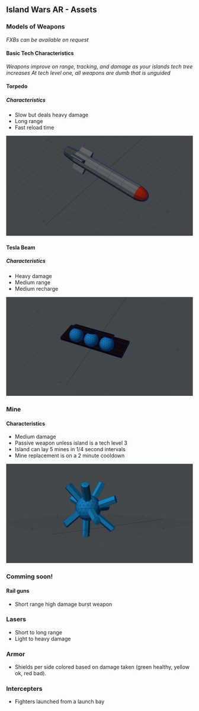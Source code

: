 ## Island Wars AR - Assets
### Models of Weapons
*FXBs can be available on request*
#### Basic Tech Characteristics
*Weapons improve on range, tracking, and damage as your islands tech tree increases*
*At tech level one, all weapons are dumb that is unguided*
#### Torpedo
##### Characteristics
- Slow but deals heavy damage
- Long range
- Fast reload time

![Torpedo](https://github.com/tibales1/NYU-AR_VR_Captone/blob/main/models/torpedo.JPG)

#### Tesla Beam
##### Characteristics
- Heavy damage
- Medium range
- Medium recharge

![Tesla Beam](https://github.com/tibales1/NYU-AR_VR_Captone/blob/main/models/Tesla%20Beam.JPG)

### Mine
#### Characteristics
- Medium damage
- Passive weapon unless island is a tech level 3
- Island can lay 5 mines in 1/4 second intervals
- Mine replacement is on a 2 minute cooldown

![Mine](https://github.com/tibales1/NYU-AR_VR_Captone/blob/main/models/mine.JPG)

### Comming soon!
#### Rail guns
- Short range high damage burst weapon
### Lasers
- Short to long range
- Light to heavy damage
### Armor
- Shields per side colored based on damage taken (green healthy, yellow ok, red bad).
### Intercepters
- Fighters launched from a launch bay
